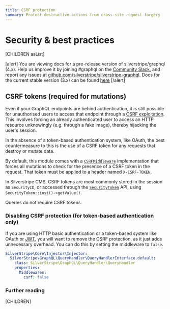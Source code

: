 ```yaml
---
title: CSRF protection
summary: Protect destructive actions from cross-site request forgery
---
```

# Security & best practices

[CHILDREN asList]

[alert]
You are viewing docs for a pre-release version of silverstripe/graphql (4.x).
Help us improve it by joining #graphql on the [Community Slack](https://www.silverstripe.org/blog/community-slack-channel/),
and report any issues at [github.com/silverstripe/silverstripe-graphql](https://github.com/silverstripe/silverstripe-graphql). 
Docs for the current stable version (3.x) can be found
[here](https://github.com/silverstripe/silverstripe-graphql/tree/3)
[/alert]

## CSRF tokens (required for mutations)

Even if your GraphQL endpoints are behind authentication, it is still possible for unauthorised
users to access that endpoint through a [CSRF exploitation](https://www.owasp.org/index.php/Cross-Site_Request_Forgery_(CSRF)). This involves
forcing an already authenticated user to access an HTTP resource unknowingly (e.g. through a fake image), thereby hijacking the user's
session.

In the absence of a token-based authentication system, like OAuth, the best countermeasure to this
is the use of a CSRF token for any requests that destroy or mutate data.

By default, this module comes with a [`CSRFMiddleware`](api:SilverStripe\GraphQL\Middleware\CSRFMiddleware)
implementation that forces all mutations to check
for the presence of a CSRF token in the request. That token must be applied to a header named `X-CSRF-TOKEN`.

In Silverstripe CMS, CSRF tokens are most commonly stored in the session as `SecurityID`, or accessed through
the [`SecurityToken`](api:SilverStripe\Security\SecurityToken) API, using `SecurityToken::inst()->getValue()`.

Queries do not require CSRF tokens.

### Disabling CSRF protection (for token-based authentication only)

If you are using HTTP basic authentication or a token-based system like OAuth or [JWT](https://github.com/Firesphere/silverstripe-graphql-jwt),
you will want to remove the CSRF protection, as it just adds unnecessary overhead. You can do this by setting
the middleware to `false`.

```yaml
SilverStripe\Core\Injector\Injector:
  SilverStripe\GraphQL\QueryHandler\QueryHandlerInterface.default:
    class: SilverStripe\GraphQL\QueryHandler\QueryHandler
    properties:
      Middlewares:
        csrf: false
```

### Further reading

[CHILDREN]
